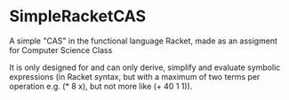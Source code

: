 # SimpleRacketCAS
A simple "CAS" in the functional language Racket, made as an assigment for Computer Science Class


It is only designed for and can only derive, simplify and evaluate symbolic expressions (in Racket syntax, but with a maximum of two terms per operation e.g. (* 8 x), but not more like (+ 40 1 1)).
